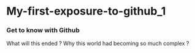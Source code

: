 # My-first-exposure-to-github_1
### Get to know with Github
What will this ended ?
Why this world had becoming so much complex ?
